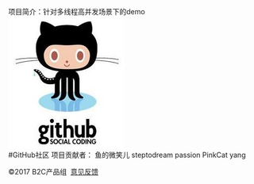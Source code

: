 项目简介：针对多线程高并发场景下的demo
![baidu](https://github.com/steptodreamtop/github_test/raw/master/lib/image/github.jpg "Google logo")  
#GitHub社区 项目贡献者： 鱼的微笑儿     steptodream  passion  PinkCat  yang    
<div id="ftCon">

<div class="ftCon-Wrapper"><div id="ftConw"><p id="lh">
</p><p id="cp">&copy;2017&nbsp;B2C产品组&nbsp;
<a href="http://jianyi.baidu.com/" class="cp-feedback" onmousedown="return ns_c({'fm':'behs','tab':'tj_homefb'})">意见反馈</a>
    </div>
